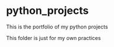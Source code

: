 # python_projects
This is the portfolio of my python projects

This folder is just for my own practices
